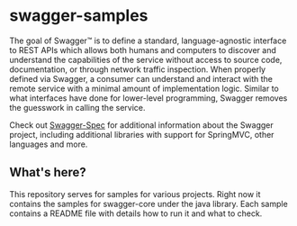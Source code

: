 # swagger-samples

The goal of Swagger™ is to define a standard, language-agnostic interface to REST APIs which allows both humans and 
computers to discover and understand the capabilities of the service without access to source code, documentation, or 
through network traffic inspection. When properly defined via Swagger, a consumer can understand and interact with the 
remote service with a minimal amount of implementation logic. Similar to what interfaces have done for lower-level 
programming, Swagger removes the guesswork in calling the service.

Check out [Swagger-Spec](https://github.com/swagger-api/swagger-spec) for additional information about the Swagger 
project, including additional libraries with support for SpringMVC, other languages and more.
 
 ## What's here?
 
 This repository serves for samples for various projects. Right now it contains the samples for swagger-core under
 the java library. Each sample contains a README file with details how to run it and what to check.
